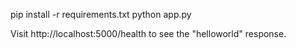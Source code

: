 pip install -r requirements.txt
python app.py

Visit http://localhost:5000/health to see the "helloworld" response.
